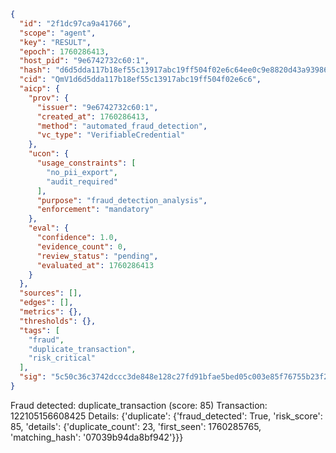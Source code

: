 ```json
{
  "id": "2f1dc97ca9a41766",
  "scope": "agent",
  "key": "RESULT",
  "epoch": 1760286413,
  "host_pid": "9e6742732c60:1",
  "hash": "d6d5dda117b18ef55c13917abc19ff504f02e6c64ee0c9e8820d43a939867c33",
  "cid": "QmV1d6d5dda117b18ef55c13917abc19ff504f02e6c6",
  "aicp": {
    "prov": {
      "issuer": "9e6742732c60:1",
      "created_at": 1760286413,
      "method": "automated_fraud_detection",
      "vc_type": "VerifiableCredential"
    },
    "ucon": {
      "usage_constraints": [
        "no_pii_export",
        "audit_required"
      ],
      "purpose": "fraud_detection_analysis",
      "enforcement": "mandatory"
    },
    "eval": {
      "confidence": 1.0,
      "evidence_count": 0,
      "review_status": "pending",
      "evaluated_at": 1760286413
    }
  },
  "sources": [],
  "edges": [],
  "metrics": {},
  "thresholds": {},
  "tags": [
    "fraud",
    "duplicate_transaction",
    "risk_critical"
  ],
  "sig": "5c50c36c3742dccc3de848e128c27fd91bfae5bed05c003e85f76755b23f2aea"
}
```

Fraud detected: duplicate_transaction (score: 85)
Transaction: 122105156608425
Details: {'duplicate': {'fraud_detected': True, 'risk_score': 85, 'details': {'duplicate_count': 23, 'first_seen': 1760285765, 'matching_hash': '07039b94da8bf942'}}}